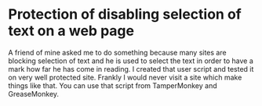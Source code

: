 # Protection of disabling selection of text on a web page

A friend of mine asked me to do something because many sites are blocking 
selection of text and he is used to select the text in order to have a 
mark how far he has come in reading. I created that user script and tested
it on very well protected site. Frankly I would never visit a site 
which make things like that. You can use that script from TamperMonkey 
and GreaseMonkey. 
